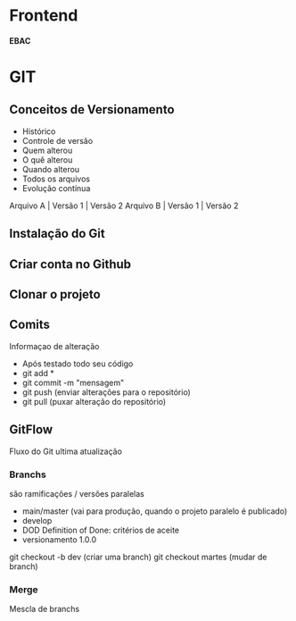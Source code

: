 # Frontend

#### EBAC

# GIT

## Conceitos de Versionamento
- Histórico 
- Controle de versão
- Quem alterou
- O quê alterou 
- Quando alterou
- Todos os arquivos
- Evolução contínua

Arquivo A | Versão 1 | Versão 2
Arquivo B | Versão 1 | Versão 2

## Instalação do Git

## Criar conta no Github

## Clonar o projeto

## Comits

Informaçao de alteração
- Após testado todo seu código
- git add *
- git commit -m "mensagem"
- git push (enviar alterações para o repositório)
- git pull (puxar alteração do repositório)

## GitFlow
Fluxo do Git
ultima atualização

### Branchs 
são ramificações / versões paralelas

- main/master (vai para produção, quando o projeto paralelo é publicado)
- develop
- DOD Definition of Done: critérios de aceite
- versionamento 1.0.0

git checkout -b dev (criar uma branch)
git checkout martes (mudar de branch)

### Merge
Mescla de branchs